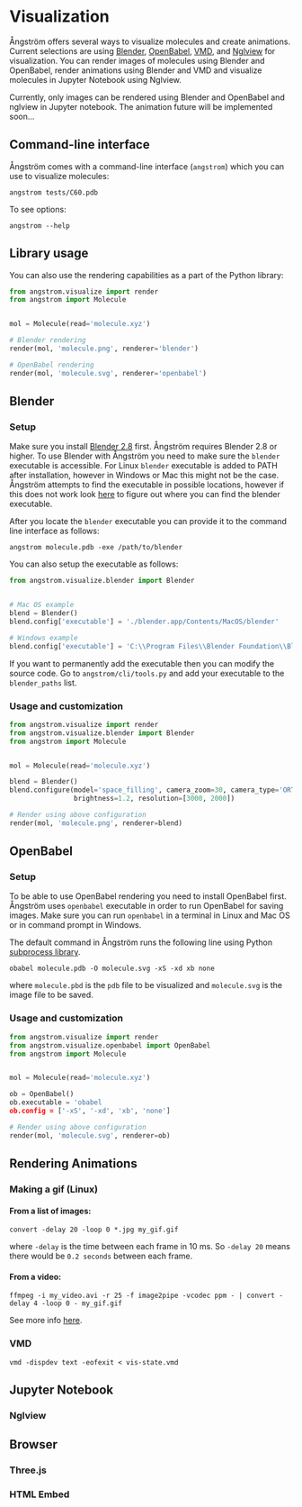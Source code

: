 Visualization
=============

Ångström offers several ways to visualize molecules and create animations.
Current selections are using [Blender](https://www.blender.org/), [OpenBabel](http://openbabel.org/wiki/Main_Page),
[VMD](http://www.ks.uiuc.edu/Research/vmd/), and [Nglview](https://github.com/arose/nglview) for visualization.
You can render images of molecules using Blender and OpenBabel, render animations using Blender and VMD and
visualize molecules in Jupyter Notebook using Nglview.

Currently, only images can be rendered using Blender and OpenBabel and nglview in Jupyter notebook. The animation future will be implemented soon...

Command-line interface
----------------------
Ångström comes with a command-line interface (`angstrom`) which you can use to visualize molecules:
```
angstrom tests/C60.pdb
```
To see options:
```
angstrom --help
```

Library usage
-------------
You can also use the rendering capabilities as a part of the Python library:
```python
from angstrom.visualize import render
from angstrom import Molecule


mol = Molecule(read='molecule.xyz')

# Blender rendering
render(mol, 'molecule.png', renderer='blender')

# OpenBabel rendering
render(mol, 'molecule.svg', renderer='openbabel')
```

Blender
-------

### Setup
Make sure you install [Blender 2.8](https://www.blender.org/) first.
Ångström requires Blender 2.8 or higher.
To use Blender with Ångström you need to make sure the `blender` executable is accessible.
For Linux `blender` executable is added to PATH after installation, however in Windows or Mac this might not be the case.
Ångström attempts to find the executable in possible locations, however if this does not work look [here](https://docs.blender.org/manual/en/dev/render/workflows/command_line.html) to figure out where you can find the blender executable.

After you locate the `blender` executable you can provide it to the command line interface as follows:
```
angstrom molecule.pdb -exe /path/to/blender
```

You can also setup the executable as follows:
```python
from angstrom.visualize.blender import Blender


# Mac OS example
blend = Blender()
blend.config['executable'] = './blender.app/Contents/MacOS/blender'

# Windows example
blend.config['executable'] = 'C:\\Program Files\\Blender Foundation\\Blender\\blender.exe'
```

If you want to permanently add the executable then you can modify the source code.
Go to `angstrom/cli/tools.py` and add your executable to the `blender_paths` list.

### Usage and customization

```python
from angstrom.visualize import render
from angstrom.visualize.blender import Blender
from angstrom import Molecule


mol = Molecule(read='molecule.xyz')

blend = Blender()
blend.configure(model='space_filling', camera_zoom=30, camera_type='ORTHO',
                brightness=1.2, resolution=[3000, 2000])

# Render using above configuration
render(mol, 'molecule.png', renderer=blend)
```

OpenBabel
---------

### Setup
To be able to use OpenBabel rendering you need to install OpenBabel first.
Ångström uses `openbabel` executable in order to run OpenBabel for saving images.
Make sure you can run `openbabel` in a terminal in Linux and Mac OS or in command prompt in Windows.

The default command in Ångström runs the following line using Python
[subprocess library](https://docs.python.org/3/library/subprocess.html).
```
obabel molecule.pdb -O molecule.svg -xS -xd xb none
```
where `molecule.pbd` is the `pdb` file to be visualized and `molecule.svg` is the image file to be saved.

### Usage and customization

```python
from angstrom.visualize import render
from angstrom.visualize.openbabel import OpenBabel
from angstrom import Molecule


mol = Molecule(read='molecule.xyz')

ob = OpenBabel()
ob.executable = 'obabel
ob.config = ['-xS', '-xd', 'xb', 'none']

# Render using above configuration
render(mol, 'molecule.svg', renderer=ob)
```


Rendering Animations
--------------------

### Making a gif (Linux)

#### From a list of images:
```
convert -delay 20 -loop 0 *.jpg my_gif.gif
```
where `-delay` is the time between each frame in 10 ms. So `-delay 20` means there would be
`0.2 seconds` between each frame.

#### From a video:
```
ffmpeg -i my_video.avi -r 25 -f image2pipe -vcodec ppm - | convert -delay 4 -loop 0 - my_gif.gif
```

See more info [here](https://askubuntu.com/questions/648603/how-to-create-an-animated-gif-from-mp4-video-via-command-line).
### VMD

```
vmd -dispdev text -eofexit < vis-state.vmd
```

Jupyter Notebook
----------------

### Nglview

Browser
-------

### Three.js

### HTML Embed
